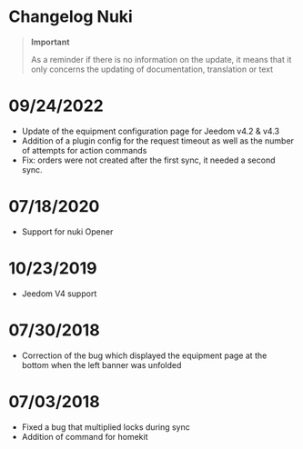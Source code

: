 # Changelog Nuki

>**Important**
>
>As a reminder if there is no information on the update, it means that it only concerns the updating of documentation, translation or text

# 09/24/2022

- Update of the equipment configuration page for Jeedom v4.2 & v4.3
- Addition of a plugin config for the request timeout as well as the number of attempts for action commands
- Fix: orders were not created after the first sync, it needed a second sync.

# 07/18/2020

- Support for nuki Opener

# 10/23/2019

- Jeedom V4 support

# 07/30/2018

- Correction of the bug which displayed the equipment page at the bottom when the left banner was unfolded

# 07/03/2018

- Fixed a bug that multiplied locks during sync
- Addition of command for homekit
